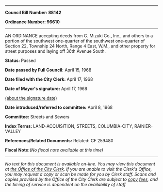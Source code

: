 

********

**Council Bill Number: 88142**
   
**Ordinance Number: 96610**
********

 AN ORDINANCE accepting deeds from G. Mizuki Co., Inc., and others to a portion of the southwest one-quarter of the southwest one-quarter of Section 22, Township 24 North, Range 4 East, W.M., and other property for street purposes and laying off 36th Avenue South.

**Status:** Passed
   
**Date passed by Full Council:** April 15, 1968
   
**Date filed with the City Clerk:** April 17, 1968
   
**Date of Mayor's signature:** April 17, 1968
   
[(about the signature date)](/~public/approvaldate.htm)
   
   
   
**Date introduced/referred to committee:** April 8, 1968
   
**Committee:** Streets and Sewers
   
   
**Index Terms:** LAND-ACQUISITION, STREETS, COLUMBIA-CITY, RAINIER-VALLEY

**References/Related Documents:** Related: CF 259480

**Fiscal Note:**_(No fiscal note available at this time)_
********

_No text for this document is available on-line. You may view this document at [the Office of the City Clerk](http://www.seattle.gov/leg/clerk/contactUs.htm). If you are unable to visit the Clerk's Office, you may request a copy or scan be made for you by Clerk staff. Scans and copies provided by the Office of the City Clerk are subject to [copy fees](http://clerk.seattle.gov/~public/clerkfees.htm), and the timing of service is dependent on the availability of staff._

